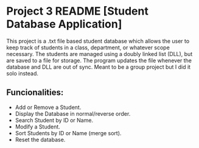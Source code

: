 # Project 3 README [Student Database Application]

This project is a .txt file based student database which allows the user to keep track of students in a class, department, or whatever scope necessary.  The students are managed using a doubly linked list (DLL), but are saved to a file for storage.  The program updates the file whenever the database and DLL are out of sync.  Meant to be a group project but I did it solo instead.

## Funcionalities: 

- Add or Remove a Student.
- Display the Database in normal/reverse order.
- Search Student by ID or Name.
- Modify a Student.
- Sort Students by ID or Name (merge sort).
- Reset the database.
